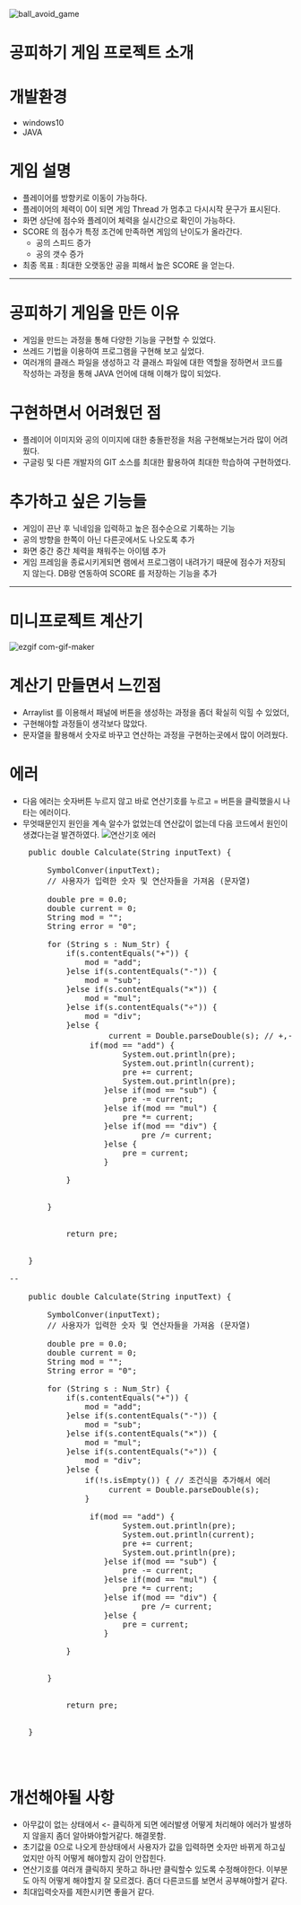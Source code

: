 ![ball_avoid_game](https://user-images.githubusercontent.com/92193144/160819770-ee82c46a-489c-44f3-bd1f-fb0a7fd29c69.gif)
# 공피하기 게임 프로젝트 소개 #
# 개발환경 #
  - windows10
  - JAVA
##
# 게임 설명 #
 - 플레이어를 방향키로 이동이 가능하다.
 - 플레이어의 체력이 0이 되면 게임 Thread 가 멈추고 다시시작 문구가 표시된다.
 - 화면 상단에 점수와 플레이어 체력을 실시간으로 확인이 가능하다.
 - SCORE 의 점수가 특정 조건에 만족하면 게임의 난이도가 올라간다.
    - 공의 스피드 증가
    - 공의 갯수 증가
 - 최종 목표 : 최대한 오랫동안 공을 피해서 높은 SCORE 을 얻는다.
---
# 공피하기 게임을 만든 이유 #
- 게임을 만드는 과정을 통해 다양한 기능을 구현할 수 있었다.
- 쓰레드 기법을 이용하여 프로그램을 구현해 보고 싶었다.
- 여러개의 클래스 파일을 생성하고 각 클래스 파일에 대한 역할을 정하면서 코드를 작성하는 과정을 통해 JAVA 언어에 대해 이해가 많이 되었다.
# 구현하면서 어려웠던 점 #
- 플레이어 이미지와 공의 이미지에 대한 충돌판정을 처음 구현해보는거라 많이 어려웠다.
- 구글링 및 다른 개발자의 GIT 소스를 최대한 활용하여 최대한 학습하여 구현하였다.
# 추가하고 싶은 기능들 #
- 게임이 끈난 후 닉네임을 입력하고 높은 점수순으로 기록하는 기능
- 공의 방향을 한쪽이 아닌 다른곳에서도 나오도록 추가
- 화면 중간 중간 체력을 채워주는 아이템 추가
- 게임 프레임을 종료시키게되면 램에서 프로그램이 내려가기 때문에 점수가 저장되지 않는다. DB랑 연동하여 SCORE 를 저장하는 기능을 추가
---
# 미니프로젝트 계산기 #
![ezgif com-gif-maker](https://user-images.githubusercontent.com/92193144/161262493-e0fb831e-205f-4bcd-b35b-918cd6f13de9.gif)
##
# 계산기 만들면서 느낀점 #
- Arraylist 를 이용해서 패널에 버튼을 생성하는 과정을 좀더 확실히 익힐 수 있었더,
- 구현해야할 과정들이 생각보다 많았다.
- 문자열을 활용해서 숫자로 바꾸고 연산하는 과정을 구현하는곳에서 많이 어려웠다.
# 에러 #
- 다음 에러는 숫자버튼 누르지 않고 바로 연산기호를 누르고 = 버튼을 클릭했을시 나타는 에러이다.
- 무엇때문인지 원인을 계속 알수가 없었는데 연산값이 없는데 다음 코드에서 원인이 생겼다는걸 발견하였다.
![연산기호 에러](https://user-images.githubusercontent.com/92193144/161264903-ff2fffe1-5f12-4086-99d1-daf023d25ca0.png)
<pre>
	public double Calculate(String inputText) {
		
		SymbolConver(inputText);
		// 사용자가 입력한 숫자 및 연산자들을 가져옴 (문자열)
		
		double pre = 0.0;
		double current = 0;
		String mod = "";
		String error = "0";
		
		for (String s : Num_Str) {
			if(s.contentEquals("+")) {
				mod = "add";
			}else if(s.contentEquals("-")) {
				mod = "sub";
			}else if(s.contentEquals("×")) {
				mod = "mul";
			}else if(s.contentEquals("÷")) {
				mod = "div";
			}else {
					 current = Double.parseDouble(s); // +,- 기호를 누르고 = 버튼을 클릭하게 되면 current 안에 값이 없기때문에 위 에러가 
				 if(mod == "add") {
						System.out.println(pre);
						System.out.println(current);
						pre += current;
						System.out.println(pre);
					}else if(mod == "sub") {
						pre -= current;
					}else if(mod == "mul") {
						pre *= current;
					}else if(mod == "div") {
							pre /= current;	
					}else {
						pre = current;
					}
					
			}
		
			
		}		
		

			return pre;	
		

	}

--
  
  	public double Calculate(String inputText) {
		
		SymbolConver(inputText);
		// 사용자가 입력한 숫자 및 연산자들을 가져옴 (문자열)
		
		double pre = 0.0;
		double current = 0;
		String mod = "";
		String error = "0";
		
		for (String s : Num_Str) {
			if(s.contentEquals("+")) {
				mod = "add";
			}else if(s.contentEquals("-")) {
				mod = "sub";
			}else if(s.contentEquals("×")) {
				mod = "mul";
			}else if(s.contentEquals("÷")) {
				mod = "div";
			}else {
				if(!s.isEmpty()) { // 조건식을 추가해서 에러 
					 current = Double.parseDouble(s);
				}
	
				 if(mod == "add") {
						System.out.println(pre);
						System.out.println(current);
						pre += current;
						System.out.println(pre);
					}else if(mod == "sub") {
						pre -= current;
					}else if(mod == "mul") {
						pre *= current;
					}else if(mod == "div") {
							pre /= current;	
					}else {
						pre = current;
					}
					
			}
		
			
		}		
		

			return pre;	
		

	}
	


</pre>

# 개선해야될 사항 #
- 아무값이 없는 상태에서 <- 클릭하게 되면 에러발생 어떻게 처리해야 에러가 발생하지 않을지 좀더 알아봐야할거같다. 해결못함.
- 초기값을 0으로 나오게 한상태에서 사용자가 값을 입력하면 숫자만 바뀌게 하고싶었지만 아직 어떻게 해야할지 감이 안잡힌다.
- 연산기호를 여러개 클릭하지 못하고 하나만 클릭할수 있도록 수정해야한다. 이부분도 아직 어떻게 해야할지 잘 모르겠다. 좀더 다른코드를 보면서 공부해야할거 같다.
- 최대입력숫자를 제한시키면 좋을거 같다.









